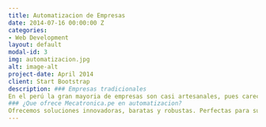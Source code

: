 ```yaml
---
title: Automatizacion de Empresas
date: 2014-07-16 00:00:00 Z
categories:
- Web Development
layout: default
modal-id: 3
img: automatizacion.jpg
alt: image-alt
project-date: April 2014
client: Start Bootstrap
description: ### Empresas tradicionales
En el perú la gran mayoria de empresas son casi artesanales, pues carecen de la alta tecnología que caracteriza a los paises industrializados. Al automatizar una empresa se aumenta su producción, se reducen costos y se mejora la calidad del producto. Nuestra meta es hacer productos escalables que hagan simple el aumentar la producción de la empresa.
### ¿Que ofrece Mecatronica.pe en automatizacion?
Ofrecemos soluciones innovadoras, baratas y robustas. Perfectas para su uso industrial. Maquinas que trabajan a 220V, 380V o 440V para su facil acomplamiento a redes industriales, envío de información a la red, para un monitoreo online, interfaz gráfica Android. Y otras funcionalidades que el cliente considere necesario.
---
```


